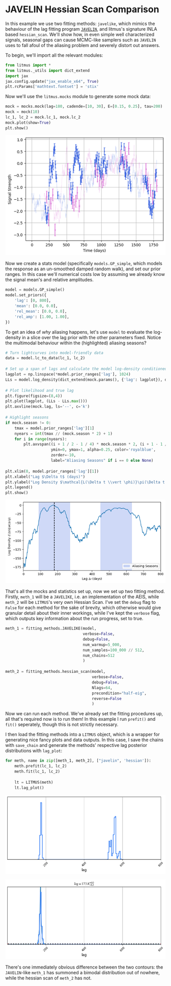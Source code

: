 # JAVELIN Hessian Scan Comparison

In this example we use two fitting methods: `javelike`, which mimics the behaviour of the lag fitting program [`JAVELIN`](https://github.com/nye17/javelin/commits?author=nye17), and litmus's signature INLA based `hessian_scan`. We'll show how, in even simple well characterized signals, seasonal gaps can cause MCMC-like samplers such as `JAVELIN` uses to fall afoul of the aliasing problem and severely distort out answers.

To begin, we'll import all the relevant modules:


```python
from litmus import *
from litmus._utils import dict_extend
import jax
jax.config.update("jax_enable_x64", True)
plt.rcParams['mathtext.fontset'] = 'stix'
```

Now we'll use the `litmus.mocks` module to generate some mock data:


```python
mock = mocks.mock(lag=180, cadende=[10, 30], E=[0.15, 0.25], tau=200)
mock = mock(10)
lc_1, lc_2 = mock.lc_1, mock.lc_2
mock.plot(show=True)
plt.show()
```


    
![png](output_3_0.png)
    


Now we create a stats model (specifically `models.GP_simple`, which models the response as an un-smoothed damped random walk), and set our prior ranges. In this case we'll numerical costs low by assuming we already know the signal mean's and relative amplitudes.


```python
model = models.GP_simple()
model.set_priors({
    'lag': [0, 800],
    'mean': [0.0, 0.0],
    'rel_mean': [0.0, 0.0],
    'rel_amp': [1.00, 1.00],
})
```

To get an idea of _why_ aliasing happens, let's use `model` to evaluate the log-density in a slice over the lag prior with the other parameters fixed. Notice the multimodal behaviour within the (highlighted) aliasing seasons?


```python
# Turn lightcurves into model-friendly data
data = model.lc_to_data(lc_1, lc_2)

# Set up a span of lags and calculate the model log-density conditioned on the data
lagplot = np.linspace(*model.prior_ranges['lag'], 1024)
LLs = model.log_density(dict_extend(mock.params(), {'lag': lagplot}), data)

# Plot likelihood and true lag
plt.figure(figsize=(8,4))
plt.plot(lagplot, (LLs - LLs.max()))
plt.axvline(mock.lag, ls='--', c='k')

# Highlight seasons
if mock.season != 0:
    tmax = model.prior_ranges['lag'][1]
    nyears = int(tmax // (mock.season * 2) + 1)
    for i in range(nyears):
        plt.axvspan((i + 1 / 2 - 1 / 4) * mock.season * 2, (i + 1 - 1 / 4) * mock.season * 2,
                    ymin=0, ymax=1, alpha=0.25, color='royalblue',
                    zorder=-10,
                    label="Aliasing Seasons" if i == 0 else None)

plt.xlim(0, model.prior_ranges['lag'][1])
plt.xlabel("Lag $\Delta t$ (days)")
plt.ylabel("Log Density $\mathcal{L(\Delta t \\vert \phi)}\pi(\Delta t \\vert \phi)$")
plt.legend()
plt.show()
```


    
![png](output_7_0.png)
    


That's all the mocks and statistics set up, now we set up two fitting method. Firstly, `meth_1` will be a `JAVELIKE`, i.e. an implementation of the AEIS, while `meth_2` will be `LITMUS`'s very own Hessian Scan. I've set the `debug` flag to `False` for each method for the sake of brevity, which otherwise would give granular detail about their inner workings, while I've kept the `verbose` flag, which outputs key information about the run progress, set to true. 


```python
meth_1 = fitting_methods.JAVELIKE(model,
                                  verbose=False,
                                  debug=False,
                                  num_warmup=5_000,
                                  num_samples=100_000 // 512,
                                  num_chains=512
                                  )

meth_2 = fitting_methods.hessian_scan(model,
                                      verbose=False,
                                      debug=False,
                                      Nlags=64,
                                      precondition="half-eig",
                                      reverse=False
                                      )
```

Now we can run each method. We've already set the fitting procedures up, all that's required now is to run them! In this example I run `prefit()` and `fit()` seperately, though this is not strictly necessary.

I then load the fitting methods into a `LITMUS` object, which is a wrapper for generating nice fancy plots and data outputs. In this case, I save the chains with `save_chain` and generate the methods' respective lag posterior distributions with `lag_plot`:


```python
for meth, name in zip([meth_1, meth_2], ["javelin", 'hessian']):
    meth.prefit(lc_1, lc_2)
    meth.fit(lc_1, lc_2)

    lt = LITMUS(meth)
    lt.lag_plot()
```
    
![png](output_11_7.png)
    

    
![png](output_11_8.png)
    


There's one immediately obvious difference between the two contours: the `JAVELIN`-like `meth_1` has summoned a bimodal distribution out of nowhere, while the hessian scan of `meth_2` has not.
